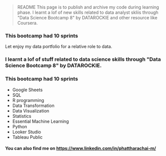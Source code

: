 > README
This page is to publish and archive my code during learning phase.
I learnt a lof of new skills related to data analyst skliis through "Data Science Bootcamp 8" by DATAROCKIE and other resource like Coursera.


### This bootcamp had 10 sprints

Let enjoy my data portfolio for a relative role to data.
### I learnt a lof of stuff related to data science skills through "Data Science Bootcamp 8" by DATAROCKIE.
### This bootcamp had 10 sprints
- Google Sheets
- SQL
- R programming
- Data Transformation
- Data Visualization
- Statistics
- Essential Machine Learning
- Python
- Looker Studio
- Tableau Public

#### You can also find me on https://www.linkedin.com/in/phattharachai-m/
